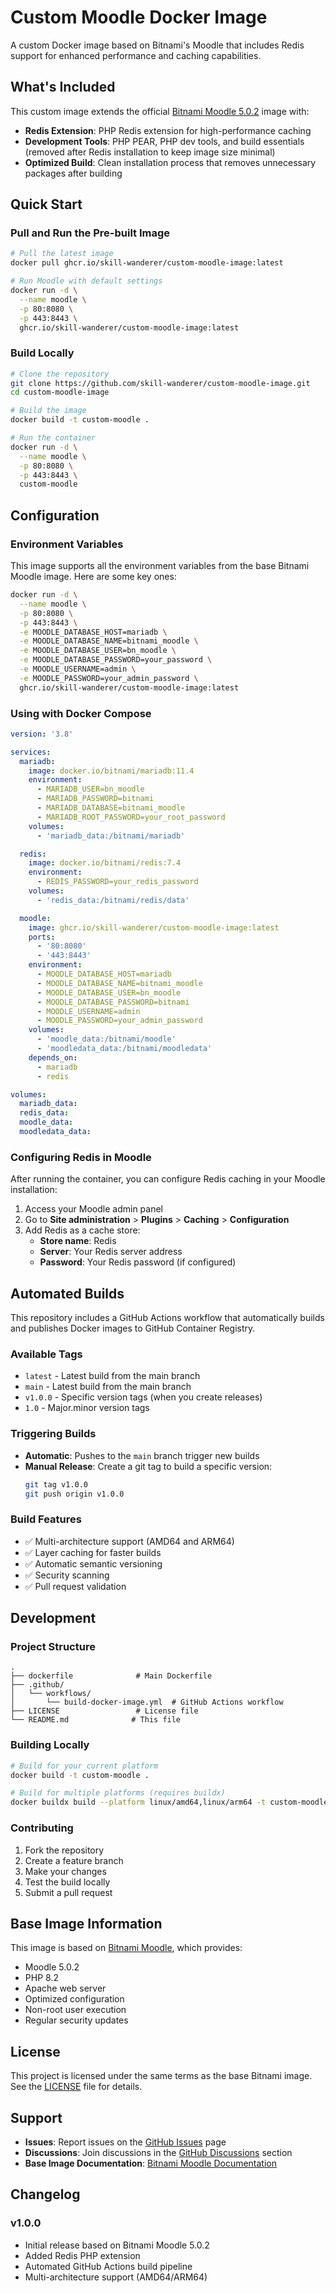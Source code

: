 # Custom Moodle Docker Image

A custom Docker image based on Bitnami's Moodle that includes Redis support for enhanced performance and caching capabilities.

## What's Included

This custom image extends the official [Bitnami Moodle 5.0.2](https://hub.docker.com/r/bitnami/moodle) image with:

- **Redis Extension**: PHP Redis extension for high-performance caching
- **Development Tools**: PHP PEAR, PHP dev tools, and build essentials (removed after Redis installation to keep image size minimal)
- **Optimized Build**: Clean installation process that removes unnecessary packages after building

## Quick Start

### Pull and Run the Pre-built Image

```bash
# Pull the latest image
docker pull ghcr.io/skill-wanderer/custom-moodle-image:latest

# Run Moodle with default settings
docker run -d \
  --name moodle \
  -p 80:8080 \
  -p 443:8443 \
  ghcr.io/skill-wanderer/custom-moodle-image:latest
```

### Build Locally

```bash
# Clone the repository
git clone https://github.com/skill-wanderer/custom-moodle-image.git
cd custom-moodle-image

# Build the image
docker build -t custom-moodle .

# Run the container
docker run -d \
  --name moodle \
  -p 80:8080 \
  -p 443:8443 \
  custom-moodle
```

## Configuration

### Environment Variables

This image supports all the environment variables from the base Bitnami Moodle image. Here are some key ones:

```bash
docker run -d \
  --name moodle \
  -p 80:8080 \
  -p 443:8443 \
  -e MOODLE_DATABASE_HOST=mariadb \
  -e MOODLE_DATABASE_NAME=bitnami_moodle \
  -e MOODLE_DATABASE_USER=bn_moodle \
  -e MOODLE_DATABASE_PASSWORD=your_password \
  -e MOODLE_USERNAME=admin \
  -e MOODLE_PASSWORD=your_admin_password \
  ghcr.io/skill-wanderer/custom-moodle-image:latest
```

### Using with Docker Compose

```yaml
version: '3.8'

services:
  mariadb:
    image: docker.io/bitnami/mariadb:11.4
    environment:
      - MARIADB_USER=bn_moodle
      - MARIADB_PASSWORD=bitnami
      - MARIADB_DATABASE=bitnami_moodle
      - MARIADB_ROOT_PASSWORD=your_root_password
    volumes:
      - 'mariadb_data:/bitnami/mariadb'

  redis:
    image: docker.io/bitnami/redis:7.4
    environment:
      - REDIS_PASSWORD=your_redis_password
    volumes:
      - 'redis_data:/bitnami/redis/data'

  moodle:
    image: ghcr.io/skill-wanderer/custom-moodle-image:latest
    ports:
      - '80:8080'
      - '443:8443'
    environment:
      - MOODLE_DATABASE_HOST=mariadb
      - MOODLE_DATABASE_NAME=bitnami_moodle
      - MOODLE_DATABASE_USER=bn_moodle
      - MOODLE_DATABASE_PASSWORD=bitnami
      - MOODLE_USERNAME=admin
      - MOODLE_PASSWORD=your_admin_password
    volumes:
      - 'moodle_data:/bitnami/moodle'
      - 'moodledata_data:/bitnami/moodledata'
    depends_on:
      - mariadb
      - redis

volumes:
  mariadb_data:
  redis_data:
  moodle_data:
  moodledata_data:
```

### Configuring Redis in Moodle

After running the container, you can configure Redis caching in your Moodle installation:

1. Access your Moodle admin panel
2. Go to **Site administration** > **Plugins** > **Caching** > **Configuration**
3. Add Redis as a cache store:
   - **Store name**: Redis
   - **Server**: Your Redis server address
   - **Password**: Your Redis password (if configured)

## Automated Builds

This repository includes a GitHub Actions workflow that automatically builds and publishes Docker images to GitHub Container Registry.

### Available Tags

- `latest` - Latest build from the main branch
- `main` - Latest build from the main branch
- `v1.0.0` - Specific version tags (when you create releases)
- `1.0` - Major.minor version tags

### Triggering Builds

- **Automatic**: Pushes to the `main` branch trigger new builds
- **Manual Release**: Create a git tag to build a specific version:
  ```bash
  git tag v1.0.0
  git push origin v1.0.0
  ```

### Build Features

- ✅ Multi-architecture support (AMD64 and ARM64)
- ✅ Layer caching for faster builds
- ✅ Automatic semantic versioning
- ✅ Security scanning
- ✅ Pull request validation

## Development

### Project Structure

```
.
├── dockerfile              # Main Dockerfile
├── .github/
│   └── workflows/
│       └── build-docker-image.yml  # GitHub Actions workflow
├── LICENSE                 # License file
└── README.md              # This file
```

### Building Locally

```bash
# Build for your current platform
docker build -t custom-moodle .

# Build for multiple platforms (requires buildx)
docker buildx build --platform linux/amd64,linux/arm64 -t custom-moodle .
```

### Contributing

1. Fork the repository
2. Create a feature branch
3. Make your changes
4. Test the build locally
5. Submit a pull request

## Base Image Information

This image is based on [Bitnami Moodle](https://github.com/bitnami/containers/tree/main/bitnami/moodle), which provides:

- Moodle 5.0.2
- PHP 8.2
- Apache web server
- Optimized configuration
- Non-root user execution
- Regular security updates

## License

This project is licensed under the same terms as the base Bitnami image. See the [LICENSE](LICENSE) file for details.

## Support

- **Issues**: Report issues on the [GitHub Issues](https://github.com/skill-wanderer/custom-moodle-image/issues) page
- **Discussions**: Join discussions in the [GitHub Discussions](https://github.com/skill-wanderer/custom-moodle-image/discussions) section
- **Base Image Documentation**: [Bitnami Moodle Documentation](https://github.com/bitnami/containers/tree/main/bitnami/moodle)

## Changelog

### v1.0.0
- Initial release based on Bitnami Moodle 5.0.2
- Added Redis PHP extension
- Automated GitHub Actions build pipeline
- Multi-architecture support (AMD64/ARM64)
